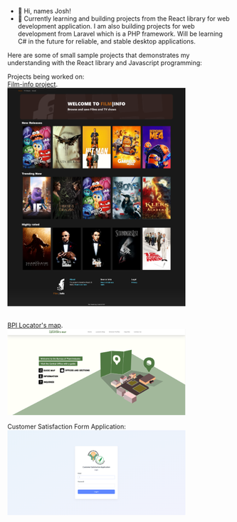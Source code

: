 - 👋 Hi, names Josh!
- 🌱 Currently learning and building projects from the React library for web development application. I am also building projects for web development from Laravel which is a PHP framework. Will be learning C# in the future for reliable, and stable desktop applications. 

Here are some of small sample projects that demonstrates my understanding with the React library and Javascript programming:<br>

Projects being worked on:
<br>[Film-info project](https://lomeda-joshua.github.io/film-info/). <br>
<img src="assets/film-info.png" width="400" alt="login-image" />

<br>[BPI Locator's map](https://lomeda-joshua.github.io/locators-map/). <br>
<img src="assets/Locators-map.PNG" width="400" alt="login-image" />

Customer Satisfaction Form Application: <br>
<img src="assets/login.PNG" width="400" alt="login-image" />


<!---
Lomeda-Joshua/Lomeda-Joshua is a ✨ special ✨ repository because its `README.md` (this file) appears on your GitHub profile.
You can click the Preview link to take a look at your changes.
--->
